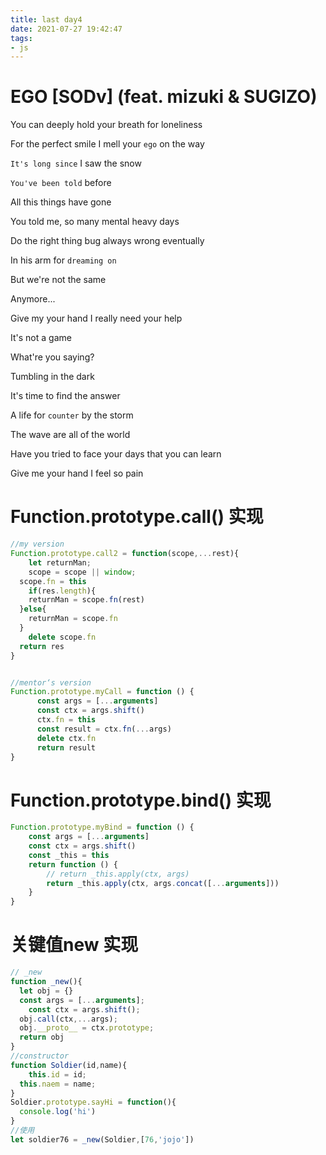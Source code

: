 ```yaml
---
title: last day4
date: 2021-07-27 19:42:47
tags:
- js
---
```


# EGO [SODv] (feat. mizuki & SUGIZO)

You can deeply hold your breath for loneliness

For the perfect smile I mell your `ego` on the way

`It's long since` I saw the snow

`You've been told` before

All this things have gone

You told me, so many mental heavy days

Do the right thing bug always wrong eventually

In his arm for `dreaming on`

But we're not the same

Anymore...

Give my your hand I really need your help

It's not a game

What're you saying?

Tumbling in the dark

It's time to find the answer

A life for `counter` by the storm

The wave are all of the world

Have you tried to face your days that you can learn

Give me your hand I feel so pain

# Function.prototype.call() 实现

```js
//my version
Function.prototype.call2 = function(scope,...rest){
 	let returnMan;
	scope = scope || window;
  scope.fn = this
 	if(res.length){
    returnMan = scope.fn(rest)
  }else{
    returnMan = scope.fn
  }
 	delete scope.fn
  return res
}


//mentor‘s version
Function.prototype.myCall = function () {
      const args = [...arguments]
      const ctx = args.shift()
      ctx.fn = this
      const result = ctx.fn(...args)
      delete ctx.fn
      return result
}
```

# Function.prototype.bind() 实现

```js
Function.prototype.myBind = function () {
	const args = [...arguments]
	const ctx = args.shift()
	const _this = this
	return function () {
		// return _this.apply(ctx, args)
		return _this.apply(ctx, args.concat([...arguments]))
	}
}
```

# 关键值new 实现

```js
// _new
function _new(){
  let obj = {}
  const args = [...arguments];
	const ctx = args.shift();
  obj.call(ctx,...args);
  obj.__proto__ = ctx.prototype;
  return obj
}
//constructor
function Soldier(id,name){
 	this.id = id;
  this.naem = name;
}
Soldier.prototype.sayHi = function(){
  console.log('hi')
}
//使用
let soldier76 = _new(Soldier,[76,'jojo'])
```

